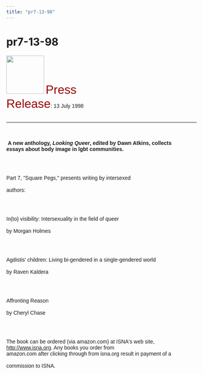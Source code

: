 ```yaml
---
title: "pr7-13-98"
---
```


# pr7-13-98

  
  


<IMG SRC="/img/logo100.gif" HEIGHT="101" WIDTH="100" NATURALSIZEFLAG="0" ALIGN="BOTTOM" />  
 <FONT FACE="Arial,Helvetica"><FONT COLOR="#990000" SIZE="+3">Press<br />Release</FONT>: 13 July 1998<A NAME="top"></A> <BR /><br />

<HR ALIGN="LEFT" />

<BR /><br /><B>&nbsp;A new anthology, <I>Looking Queer</I>, edited by Dawn Atkins, collects<br />essays about body image in lgbt communities.</B></P><br /><br />

<P>
  Part 7, "Square Pegs," presents writing by intersexed <BR /><br />authors:
</P>

<br /><br />

<P>
  In(to) visibility: Intersexuality in the field of queer <BR /><br />by Morgan Holmes
</P>

<br /><br />

<P>
  Agdistis' children: Living bi-gendered in a single-gendered world <BR /><br />by Raven Kaldera
</P>

<br /><br />

<P>
  Affronting Reason&nbsp; <BR /><br />by Cheryl Chase
</P>

<br /><br />

<P>
  The book can be ordered (via amazon.com) at ISNA's web site, <A HREF="http://www.isna.org/">http://www.isna.org</A>. Any books you order from<br />amazon.com after clicking through from isna.org result in payment of a <BR /><br />commission to ISNA. <BR /><br />&nbsp;<br />